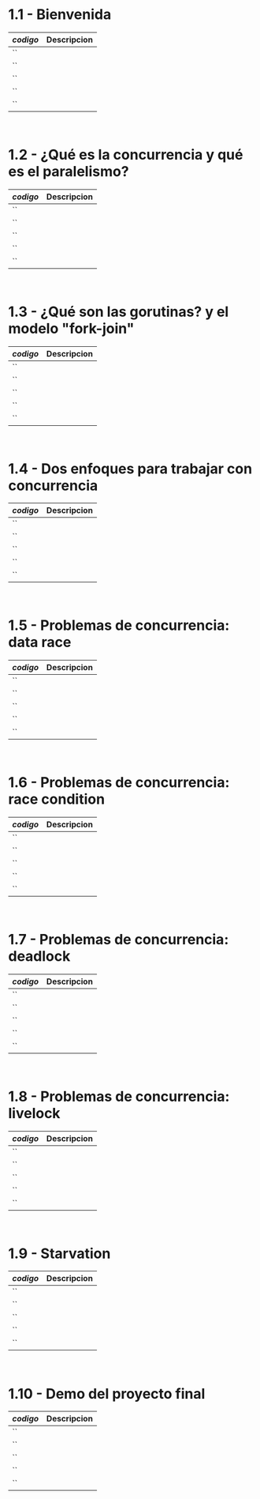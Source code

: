 # 1.1 - Bienvenida

*codigo* | **Descripcion**
:---|---:
``|
``|
``|
``|
``|

```go
    
```

# 1.2 - ¿Qué es la concurrencia y qué es el paralelismo?

*codigo* | **Descripcion**
:---|---:
``|
``|
``|
``|
``|

```go
    
```

# 1.3 - ¿Qué son las gorutinas? y el modelo "fork-join"

*codigo* | **Descripcion**
:---|---:
``|
``|
``|
``|
``|

```go
    
```

# 1.4 - Dos enfoques para trabajar con concurrencia

*codigo* | **Descripcion**
:---|---:
``|
``|
``|
``|
``|

```go
    
```

# 1.5 - Problemas de concurrencia: data race

*codigo* | **Descripcion**
:---|---:
``|
``|
``|
``|
``|

```go
    
```

# 1.6 - Problemas de concurrencia: race condition

*codigo* | **Descripcion**
:---|---:
``|
``|
``|
``|
``|

```go
    
```

# 1.7 - Problemas de concurrencia: deadlock

*codigo* | **Descripcion**
:---|---:
``|
``|
``|
``|
``|

```go
    
```

# 1.8 - Problemas de concurrencia: livelock

*codigo* | **Descripcion**
:---|---:
``|
``|
``|
``|
``|

```go
    
```

# 1.9 - Starvation

*codigo* | **Descripcion**
:---|---:
``|
``|
``|
``|
``|

```go
    
```

# 1.10 - Demo del proyecto final

*codigo* | **Descripcion**
:---|---:
``|
``|
``|
``|
``|

```go
    
```